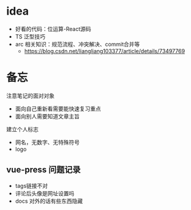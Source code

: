 # idea

- 好看的代码：位运算-React源码
- TS 泛型技巧
- arc 相关知识：规范流程、冲突解决、commit合并等
  - https://blog.csdn.net/liangliang103377/article/details/73497769
# 备忘

注意笔记的面对对象

- 面向自己重新看需要能快速复习重点
- 面向别人需要知道文章主旨


建立个人标志
- 网名，无数字、无特殊符号
- logo

## vue-press 问题记录

- tags链接不对
- 评论后头像是网址设置吗
- docs 对外的话有些东西隐藏

